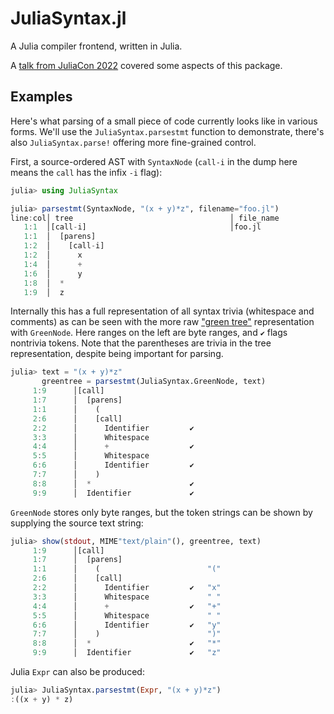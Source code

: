 # JuliaSyntax.jl

A Julia compiler frontend, written in Julia.

A [talk from JuliaCon 2022](https://youtu.be/CIiGng9Brrk) covered some aspects
of this package.

## Examples

Here's what parsing of a small piece of code currently looks like in various
forms. We'll use the `JuliaSyntax.parsestmt` function to demonstrate, there's also
`JuliaSyntax.parse!` offering more fine-grained control.

First, a source-ordered AST with `SyntaxNode` (`call-i` in the dump here means
the `call` has the infix `-i` flag):

```julia
julia> using JuliaSyntax

julia> parsestmt(SyntaxNode, "(x + y)*z", filename="foo.jl")
line:col│ tree                                   │ file_name
   1:1  │[call-i]                                │foo.jl
   1:1  │  [parens]
   1:2  │    [call-i]
   1:2  │      x
   1:4  │      +
   1:6  │      y
   1:8  │  *
   1:9  │  z
```

Internally this has a full representation of all syntax trivia (whitespace and
comments) as can be seen with the more raw ["green tree"](#raw-syntax-tree--green-tree)
representation with `GreenNode`. Here ranges on the left are byte ranges, and
`✔` flags nontrivia tokens. Note that the parentheses are trivia in the tree
representation, despite being important for parsing.

```julia
julia> text = "(x + y)*z"
       greentree = parsestmt(JuliaSyntax.GreenNode, text)
     1:9      │[call]
     1:7      │  [parens]
     1:1      │    (
     2:6      │    [call]
     2:2      │      Identifier         ✔
     3:3      │      Whitespace
     4:4      │      +                  ✔
     5:5      │      Whitespace
     6:6      │      Identifier         ✔
     7:7      │    )
     8:8      │  *                      ✔
     9:9      │  Identifier             ✔
```

`GreenNode` stores only byte ranges, but the token strings can be shown by
supplying the source text string:

```julia
julia> show(stdout, MIME"text/plain"(), greentree, text)
     1:9      │[call]
     1:7      │  [parens]
     1:1      │    (                        "("
     2:6      │    [call]
     2:2      │      Identifier         ✔   "x"
     3:3      │      Whitespace             " "
     4:4      │      +                  ✔   "+"
     5:5      │      Whitespace             " "
     6:6      │      Identifier         ✔   "y"
     7:7      │    )                        ")"
     8:8      │  *                      ✔   "*"
     9:9      │  Identifier             ✔   "z"
```

Julia `Expr` can also be produced:

```julia
julia> JuliaSyntax.parsestmt(Expr, "(x + y)*z")
:((x + y) * z)
```
